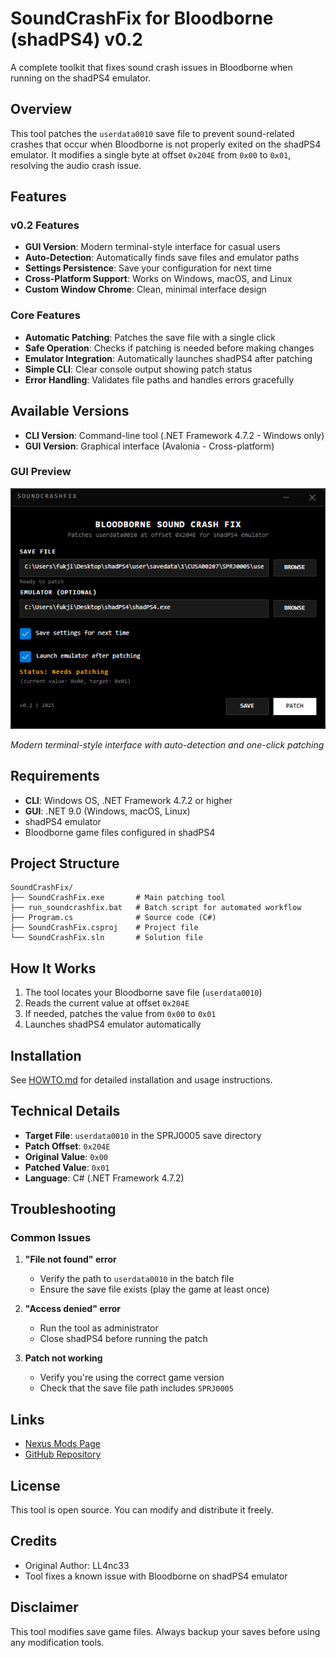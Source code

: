 # SoundCrashFix for Bloodborne (shadPS4) v0.2

A complete toolkit that fixes sound crash issues in Bloodborne when running on the shadPS4 emulator.

## Overview

This tool patches the `userdata0010` save file to prevent sound-related crashes that occur when Bloodborne is not properly exited on the shadPS4 emulator. It modifies a single byte at offset `0x204E` from `0x00` to `0x01`, resolving the audio crash issue.

## Features

### v0.2 Features
- **GUI Version**: Modern terminal-style interface for casual users
- **Auto-Detection**: Automatically finds save files and emulator paths
- **Settings Persistence**: Save your configuration for next time
- **Cross-Platform Support**: Works on Windows, macOS, and Linux
- **Custom Window Chrome**: Clean, minimal interface design

### Core Features
- **Automatic Patching**: Patches the save file with a single click
- **Safe Operation**: Checks if patching is needed before making changes
- **Emulator Integration**: Automatically launches shadPS4 after patching
- **Simple CLI**: Clear console output showing patch status
- **Error Handling**: Validates file paths and handles errors gracefully

## Available Versions

- **CLI Version**: Command-line tool (.NET Framework 4.7.2 - Windows only)
- **GUI Version**: Graphical interface (Avalonia - Cross-platform)

### GUI Preview
![SoundCrashFix GUI](GUI/gui-preview.png)

*Modern terminal-style interface with auto-detection and one-click patching*

## Requirements

- **CLI**: Windows OS, .NET Framework 4.7.2 or higher
- **GUI**: .NET 9.0 (Windows, macOS, Linux)
- shadPS4 emulator
- Bloodborne game files configured in shadPS4

## Project Structure

```
SoundCrashFix/
├── SoundCrashFix.exe       # Main patching tool
├── run_soundcrashfix.bat   # Batch script for automated workflow
├── Program.cs              # Source code (C#)
├── SoundCrashFix.csproj    # Project file
└── SoundCrashFix.sln       # Solution file
```

## How It Works

1. The tool locates your Bloodborne save file (`userdata0010`)
2. Reads the current value at offset `0x204E`
3. If needed, patches the value from `0x00` to `0x01`
4. Launches shadPS4 emulator automatically

## Installation

See [HOWTO.md](HOWTO.md) for detailed installation and usage instructions.

## Technical Details

- **Target File**: `userdata0010` in the SPRJ0005 save directory
- **Patch Offset**: `0x204E`
- **Original Value**: `0x00`
- **Patched Value**: `0x01`
- **Language**: C# (.NET Framework 4.7.2)

## Troubleshooting

### Common Issues

1. **"File not found" error**
   - Verify the path to `userdata0010` in the batch file
   - Ensure the save file exists (play the game at least once)

2. **"Access denied" error**
   - Run the tool as administrator
   - Close shadPS4 before running the patch

3. **Patch not working**
   - Verify you're using the correct game version
   - Check that the save file path includes `SPRJ0005`

## Links

- [Nexus Mods Page](https://www.nexusmods.com/bloodborne/mods/165)
- [GitHub Repository](https://github.com/LL4nc33/SoundCrashFix)

## License

This tool is open source. You can modify and distribute it freely.

## Credits

- Original Author: LL4nc33
- Tool fixes a known issue with Bloodborne on shadPS4 emulator

## Disclaimer

This tool modifies save game files. Always backup your saves before using any modification tools.